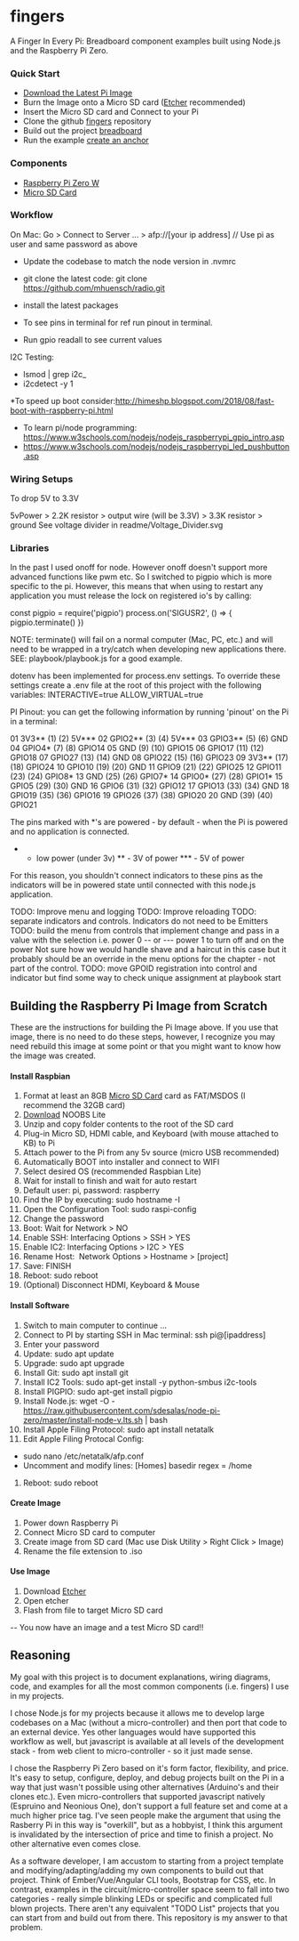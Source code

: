 # fingers
A Finger In Every Pi: Breadboard component examples built using Node.js and the Raspberry Pi Zero.

### Quick Start
* [Download the Latest Pi Image](https://www.google.com)
* Burn the Image onto a Micro SD card ([Etcher](https://www.balena.io/etcher/) recommended)
* Insert the Micro SD card and Connect to your Pi
* Clone the github [fingers](https://github.com/mhuensch/fingers.git) repository
* Build out the project [breadboard](readme/breadboard.md)
* Run the example [create an anchor](#anchors-in-markdown)

### Components
* [Raspberry Pi Zero W](https://www.amazon.com/gp/product/B0748MPQT4/ref=ox_sc_saved_title_3?smid=AHALS71WJO58T&psc=1)
* [Micro SD Card](https://www.amazon.com/gp/product/B0834R8CBQ/ref=ppx_yo_dt_b_asin_title_o03_s00?ie=UTF8&th=1)

### Workflow
On Mac: Go > Connect to Server ... > afp://[your ip address]
// Use pi as user and same password as above



* Update the codebase to match the node version in .nvmrc
* git clone the latest code: git clone https://github.com/mhuensch/radio.git
* install the latest packages


* To see pins in terminal for ref run pinout in terminal.  
* Run gpio readall to see current values

I2C Testing:
* lsmod | grep i2c_
* i2cdetect -y 1


*To speed up boot consider:http://himeshp.blogspot.com/2018/08/fast-boot-with-raspberry-pi.html

* To learn pi/node programming: https://www.w3schools.com/nodejs/nodejs_raspberrypi_gpio_intro.asp
* https://www.w3schools.com/nodejs/nodejs_raspberrypi_led_pushbutton.asp

### Wiring Setups
To drop 5V to 3.3V 

5vPower > 2.2K resistor > output wire (will be 3.3V) > 3.3K resistor > ground
See voltage divider in readme/Voltage_Divider.svg

### Libraries
In the past I used onoff for node.  However onoff doesn't support more advanced functions like pwm etc.  So I switched to pigpio which is more specific to the pi.  However, this means that when using to restart any application you must release the lock on registered io's by calling:

const pigpio = require('pigpio')
process.on('SIGUSR2', () => {
  pigpio.terminate()
})

NOTE: terminate() will fail on a normal computer (Mac, PC, etc.) and will need to be wrapped in a try/catch when developing new applications there.  SEE: playbook/playbook.js for a good example.

dotenv has been implemented for process.env settings.  To override these settings create a .env 
file at the root of this project with the following variables:
INTERACTIVE=true
ALLOW_VIRTUAL=true


PI Pinout: you can get the following information by 
running 'pinout' on the Pi in a terminal:

01  3V3**    (1)   (2)   5V***
02  GPIO2**  (3)   (4)   5V***
03  GPIO3**  (5)   (6)   GND
04  GPIO4*   (7)   (8)   GPIO14
05  GND      (9)   (10)  GPIO15
06  GPIO17   (11)  (12)  GPIO18
07  GPIO27   (13)  (14)  GND
08  GPIO22   (15)  (16)  GPIO23
09  3V3**    (17)  (18)  GPIO24
10  GPIO10   (19)  (20)  GND
11  GPIO9    (21)  (22)  GPIO25
12  GPIO11   (23)  (24)  GPIO8*
13  GND      (25)  (26)  GPIO7*
14  GPIO0*   (27)  (28)  GPIO1*
15  GPIO5    (29)  (30)  GND
16  GPIO6    (31)  (32)  GPIO12
17  GPIO13   (33)  (34)  GND
18  GPIO19   (35)  (36)  GPIO16
19  GPIO26   (37)  (38)  GPIO20
20  GND      (39)  (40)  GPIO21

The pins marked with *'s are powered - by default -
when the Pi is powered and no application is connected.

  *   - low power (under 3v)
  **  - 3V of power
  *** - 5V of power

For this reason, you shouldn't connect indicators to these pins
as the indicators will be in powered state until connected
with this node.js application.


TODO: Improve menu and logging
TODO: Improve reloading
TODO: separate indicators and controls.  Indicators do not need to be Emitters
TODO: build the menu from controls that implement change and pass in a value with the selection
  i.e. power 0 -- or  --- power 1 to turn off and on the power
  Not sure how we would handle shave and a haircut in this case but it probably should be an 
  override in the menu options for the chapter - not part of the control.
TODO: move GPOID registration into control and indicator but find some way to check unique assignment at playbook start

## Building the Raspberry Pi Image from Scratch
These are the instructions for building the Pi Image above.  If you use that image, there is no need to do these steps, however, I recognize you may need rebuild this image at some point or that you might want to know how the image was created.

#### Install Raspbian
1. Format at least an 8GB [Micro SD Card](https://www.amazon.com/gp/product/B0834R8CBQ/ref=ppx_yo_dt_b_asin_title_o03_s00?ie=UTF8&th=1) card as FAT/MSDOS (I recommend the 32GB card)
1. [Download](https://downloads.raspberrypi.org/NOOBS_lite_latest) NOOBS Lite
1. Unzip and copy folder contents to the root of the SD card
1. Plug-in Micro SD, HDMI cable, and Keyboard (with mouse attached to KB) to Pi
1. Attach power to the Pi from any 5v source (micro USB recommended)
1. Automatically BOOT into installer and connect to WIFI
1. Select desired OS (recommended Raspbian Lite)
1. Wait for install to finish and wait for auto restart
1. Default user: pi, password: raspberry
1. Find the IP by executing: sudo hostname -I
1. Open the Configuration Tool: sudo raspi-config
1. Change the password
1. Boot: Wait for Network > NO
1. Enable SSH: Interfacing Options > SSH > YES
1. Enable IC2: Interfacing Options > I2C > YES
1. Rename Host:  Network Options > Hostname > [project]
1. Save: FINISH
1. Reboot: sudo reboot
1. (Optional) Disconnect HDMI, Keyboard & Mouse

#### Install Software
1. Switch to main computer to continue ...
1. Connect to PI by starting SSH in Mac terminal: ssh pi@[ipaddress]
1. Enter your password
1. Update: sudo apt update
1. Upgrade: sudo apt upgrade
1. Install Git: sudo apt install git
1. Install IC2 Tools: sudo apt-get install -y python-smbus i2c-tools
1. Install PIGPIO: sudo apt-get install pigpio
1. Install Node.js: wget -O - https://raw.githubusercontent.com/sdesalas/node-pi-zero/master/install-node-v.lts.sh | bash
1. Install Apple Filing Protocol: sudo apt install netatalk
1. Edit Apple Filing Protocal Config:
  * sudo nano /etc/netatalk/afp.conf
  * Uncomment and modify lines: [Homes] basedir regex = /home
1. Reboot: sudo reboot

#### Create Image
1. Power down Raspberry Pi
1. Connect Micro SD card to computer
1. Create image from SD card (Mac use Disk Utility > Right Click > Image)
1. Rename the file extension to .iso

#### Use Image
1. Download [Etcher](https://www.balena.io/etcher/)
1. Open etcher
1. Flash from file to target Micro SD card

-- You now have an image and a test Micro SD card!!

## Reasoning
My goal with this project is to document explanations, wiring diagrams, code, and examples for all the most common components (i.e. fingers) I use in my projects.

I chose Node.js for my projects because it allows me to develop large codebases on a Mac (without a micro-controller) and then port that code to an external device.  Yes other languages would have supported this workflow as well, but javascript is available at all levels of the development stack - from web client to micro-controller - so it just made sense.

I chose the Raspberry Pi Zero based on it's form factor, flexibility, and price.  It's easy to setup, configure, deploy, and debug projects built on the Pi in a way that just wasn't possible using other alternatives (Arduino's and their clones etc.).  Even micro-controllers that supported javascript natively (Espruino and Neonious One), don't support a full feature set and come at a much higher price tag.  I've seen people make the argument that using the Rasberry Pi in this way is "overkill", but as a hobbyist, I think this argument is invalidated by the intersection of price and time to finish a project.  No other alternative even comes close.

As a software developer, I am accustom to starting from a project template and modifying/adapting/adding my own components to build out that project.  Think of Ember/Vue/Angular CLI tools, Bootstrap for CSS, etc.  In contrast, examples in the circuit/micro-controller space seem to fall into two categories - really simple blinking LEDs or specific and complicated full blown projects.  There aren't any equivalent "TODO List" projects that you can start from and build out from there.  This repository is my answer to that problem.